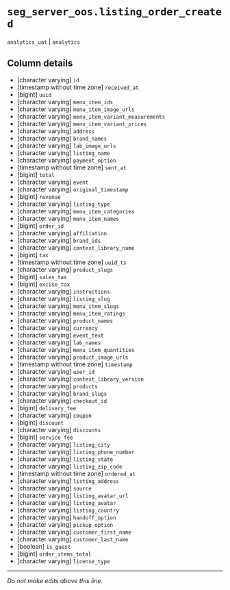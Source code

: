 # `seg_server_oos.listing_order_created`
`analytics_uat` | `analytics`

## Column details
* [character varying] `id`
* [timestamp without time zone] `received_at`
* [bigint]    `uuid`
* [character varying] `menu_item_ids`
* [character varying] `menu_item_image_urls`
* [character varying] `menu_item_variant_measurements`
* [character varying] `menu_item_variant_prices`
* [character varying] `address`
* [character varying] `brand_names`
* [character varying] `lab_image_urls`
* [character varying] `listing_name`
* [character varying] `payment_option`
* [timestamp without time zone] `sent_at`
* [bigint]    `total`
* [character varying] `event`
* [character varying] `original_timestamp`
* [bigint]    `revenue`
* [character varying] `listing_type`
* [character varying] `menu_item_categories`
* [character varying] `menu_item_names`
* [bigint]    `order_id`
* [character varying] `affiliation`
* [character varying] `brand_ids`
* [character varying] `context_library_name`
* [bigint]    `tax`
* [timestamp without time zone] `uuid_ts`
* [character varying] `product_slugs`
* [bigint]    `sales_tax`
* [bigint]    `excise_tax`
* [character varying] `instructions`
* [character varying] `listing_slug`
* [character varying] `menu_item_slugs`
* [character varying] `menu_item_ratings`
* [character varying] `product_names`
* [character varying] `currency`
* [character varying] `event_text`
* [character varying] `lab_names`
* [character varying] `menu_item_quantities`
* [character varying] `product_image_urls`
* [timestamp without time zone] `timestamp`
* [character varying] `user_id`
* [character varying] `context_library_version`
* [character varying] `products`
* [character varying] `brand_slugs`
* [character varying] `checkout_id`
* [bigint]    `delivery_fee`
* [character varying] `coupon`
* [bigint]    `discount`
* [character varying] `discounts`
* [bigint]    `service_fee`
* [character varying] `listing_city`
* [character varying] `listing_phone_number`
* [character varying] `listing_state`
* [character varying] `listing_zip_code`
* [timestamp without time zone] `ordered_at`
* [character varying] `listing_address`
* [character varying] `source`
* [character varying] `listing_avatar_url`
* [character varying] `listing_avatar`
* [character varying] `listing_country`
* [character varying] `handoff_option`
* [character varying] `pickup_option`
* [character varying] `customer_first_name`
* [character varying] `customer_last_name`
* [boolean]   `is_guest`
* [bigint]    `order_items_total`
* [character varying] `license_type`

-------------------------------------------------------------------------------
*Do not make edits above this line.*
